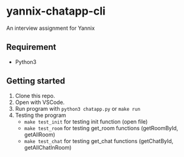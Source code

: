 # yannix-chatapp-cli
An interview assignment for Yannix

## Requirement
- Python3  


## Getting started
1. Clone this repo.  
2. Open with VSCode.  
3. Run program with `python3 chatapp.py` or `make run`
4. Testing the program
    - `make test_init` for testing init function (open file)
    - `make test_room` for testing get_room functions (getRoomById, getAllRoom)
    - `make test_chat` for testing get_chat functions (getChatById, getAllChatInRoom)

